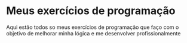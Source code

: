 # Meus exercícios de programação

Aqui estão todos so meus exercícios de programação que faço com o objetivo de melhorar minha lógica e me desenvolver profissionalmente 
